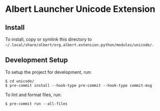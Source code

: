 # Albert Launcher Unicode Extension
## Install
To install, copy or symlink this directory to `~/.local/share/albert/org.albert.extension.python/modules/unicode/`.

## Development Setup
To setup the project for development, run:

    $ cd unicode/
    $ pre-commit install --hook-type pre-commit --hook-type commit-msg

To lint and format files, run:

    $ pre-commit run --all-files
